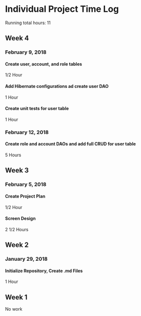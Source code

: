 # Individual Project Time Log
Running total hours: 11

## Week 4
### February 9, 2018
#### Create user, account, and role tables
1/2 Hour

#### Add Hibernate configurations ad create user DAO
1 Hour

#### Create unit tests for user table
1 Hour

### February 12, 2018
#### Create role and account DAOs and add full CRUD for user table
5 Hours

## Week 3
### February 5, 2018
#### Create Project Plan
1/2 Hour
#### Screen Design
2 1/2 Hours

## Week 2
### January 29, 2018
#### Initialize Repository, Create .md Files
1 Hour

## Week 1
No work